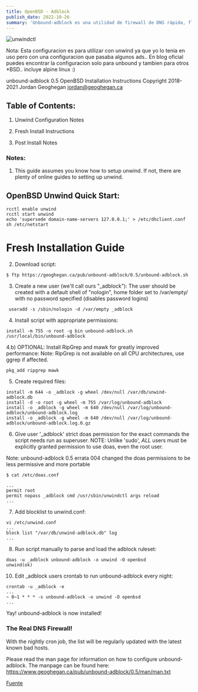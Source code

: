 ```yaml
---
title: OpenBSD - Adblock 
publish_date: 2022-10-26
summary: 'Unbound-adblock es una utilidad de firewall de DNS rápida, flexible y fácil de usar. Le permite bloquear contenido en línea no deseado en toda su red.' 
---
```


![unwindctl](/unbound.jpeg)

Nota: Esta configuracion es para utilizar con unwind ya que yo lo tenia en uso pero con una configuracion que pasaba algunos ads..
En blog oficial puedes encontrar la configuracion solo para unbound y tambien para otros *BSD.. incluye alpine linux :) 

unbound-adblock 0.5 OpenBSD Installation Instructions 
Copyright 2018-2021 Jordan Geoghegan <jordan@geoghegan.ca>


## Table of Contents:

1) Unwind Configuration Notes

2) Fresh Install Instructions

3) Post Install Notes

### Notes:

1) This guide assumes you know how to setup unwind. If not, there are plenty of online guides to setting up unwind.

## OpenBSD Unwind Quick Start:

```
rcctl enable unwind
rcctl start unwind
echo 'supersede domain-name-servers 127.0.0.1;' > /etc/dhclient.conf
sh /etc/netstart
```

# Fresh Installation Guide 

2) Download script:


```
$ ftp https://geoghegan.ca/pub/unbound-adblock/0.5/unbound-adblock.sh
```

3) Create a new user (we'll call ours "_adblock"):
 The user should be created with a default shell of "nologin", home folder set to /var/empty/ with no password specified (disables password logins)


```
 useradd -s /sbin/nologin -d /var/empty _adblock
```

4) Install script with appropriate permissions:

```
install -m 755 -o root -g bin unbound-adblock.sh /usr/local/bin/unbound-adblock
```

4.b) OPTIONAL: Install RipGrep and mawk for greatly improved performance:
Note: RipGrep is not available on all CPU architectures, use ggrep if affected.


```
pkg_add ripgrep mawk
```

5) Create required files:


```
install -m 644 -o _adblock -g wheel /dev/null /var/db/unwind-adblock.db
install -d -o root -g wheel -m 755 /var/log/unbound-adblock
install -o _adblock -g wheel -m 640 /dev/null /var/log/unbound-adblock/unbound-adblock.log
install -o _adblock -g wheel -m 640 /dev/null /var/log/unbound-adblock/unbound-adblock.log.0.gz
```

6) Give user '_adblock' strict doas permission for the exact commands the 
script needs run as superuser. NOTE: Unlike 'sudo', _ALL_ users must be explicitly granted permission to use doas, even the root user.

Note: unbound-adblock 0.5 errata 004 changed the doas permissions to be less permissive and more portable 
 
```
$ cat /etc/doas.conf

...
permit root
permit nopass _adblock cmd /usr/sbin/unwindctl args reload
...
```

7) Add blocklist to unwind.conf:


```
vi /etc/unwind.conf
...
block list "/var/db/unwind-adblock.db" log
...

```

8) Run script manually to parse and load the adblock ruleset:

```
doas -u _adblock unbound-adblock -o unwind -O openbsd
unwind(ok)
```

10) Edit _adblock users crontab to run unbound-adblock every night:

```
crontab -u _adblock -e
...
~ 0~1 * * *	-s unbound-adblock -o unwind -O openbsd
...
```
Yay! unbound-adblock is now installed!


### The Real DNS Firewall!


With the nightly cron job, the list will be regularly updated with
the latest known bad hosts.

Please read the man page for information on how to configure unbound-adblock.
The manpage can be found here: https://www.geoghegan.ca/pub/unbound-adblock/0.5/man/man.txt

[Fuente](https://www.geoghegan.ca/unbound-adblock.html)


